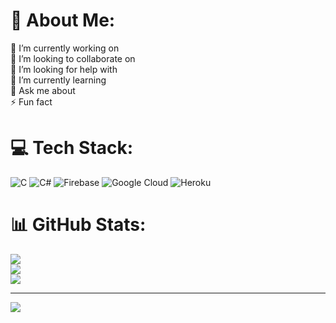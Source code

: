 # 💫 About Me:
🔭 I’m currently working on<br>👯 I’m looking to collaborate on<br>🤝 I’m looking for help with<br>🌱 I’m currently learning<br>💬 Ask me about<br>⚡ Fun fact


# 💻 Tech Stack:
![C](https://img.shields.io/badge/c-%2300599C.svg?style=for-the-badge&logo=c&logoColor=white) ![C#](https://img.shields.io/badge/c%23-%23239120.svg?style=for-the-badge&logo=c-sharp&logoColor=white) ![Firebase](https://img.shields.io/badge/firebase-%23039BE5.svg?style=for-the-badge&logo=firebase) ![Google Cloud](https://img.shields.io/badge/Google%20Cloud-%234285F4.svg?style=for-the-badge&logo=google-cloud&logoColor=white) ![Heroku](https://img.shields.io/badge/heroku-%23430098.svg?style=for-the-badge&logo=heroku&logoColor=white)
# 📊 GitHub Stats:
![](https://github-readme-stats.vercel.app/api?username=btme0011&theme=dark&hide_border=false&include_all_commits=false&count_private=false)<br/>
![](https://github-readme-streak-stats.herokuapp.com/?user=btme0011&theme=dark&hide_border=false)<br/>
![](https://github-readme-stats.vercel.app/api/top-langs/?username=btme0011&theme=dark&hide_border=false&include_all_commits=false&count_private=false&layout=compact)

---
[![](https://visitcount.itsvg.in/api?id=btme0011&icon=0&color=0)](https://visitcount.itsvg.in)

